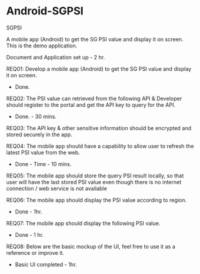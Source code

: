 # Android-SGPSI
SGPSI

A mobile app (Android) to get the SG PSI value and display it on screen.
This is the demo application.

Document and Application set up - 2 hr.

REQ01: Develop a mobile app (Android) to get the SG PSI value and display it on screen.
- Done.

REQ02: The PSI value can retrieved from the following API & Developer should register to the portal and get the
API key to query for the API.
- Done. - 30 mins.

REQ03: The API key & other sensitive information should be encrypted and stored securely in the app.


REQ04: The mobile app should have a capability to allow user to refresh the latest PSI value from the web.
- Done - Time - 10 mins.

REQ05: The mobile app should store the query PSI result locally, so that user will have the last stored PSI value even though there is no internet connection / web service is not available


REQ06: The mobile app should display the PSI value according to region.
- Done - 1hr.

REQ07: The mobile app should display the following PSI value.
- Done - 1 hr.

REQ08: Below are the basic mockup of the UI, feel free to use it as a reference or improve it.
- Basic UI completed - 1hr.